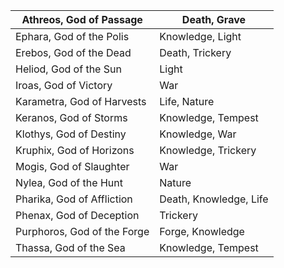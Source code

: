 | Athreos, God of Passage | Death, Grave |
| ---- | ---- |
| Ephara, God of the Polis | Knowledge, Light |
| Erebos, God of the Dead | Death, Trickery |
| Heliod, God of the Sun | Light |
| Iroas, God of Victory | War |
| Karametra, God of Harvests | Life, Nature |
| Keranos, God of Storms | Knowledge, Tempest |
| Klothys, God of Destiny | Knowledge, War |
| Kruphix, God of Horizons | Knowledge, Trickery |
| Mogis, God of Slaughter | War |
| Nylea, God of the Hunt | Nature |
| Pharika, God of Affliction | Death, Knowledge, Life |
| Phenax, God of Deception | Trickery |
| Purphoros, God of the Forge | Forge, Knowledge |
| Thassa, God of the Sea | Knowledge, Tempest |
